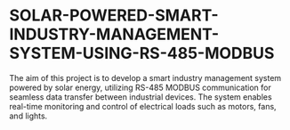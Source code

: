 # SOLAR-POWERED-SMART-INDUSTRY-MANAGEMENT-SYSTEM-USING-RS-485-MODBUS
The aim of this project is to develop a smart industry management system powered by solar energy, utilizing RS-485 MODBUS communication for seamless data transfer between industrial devices. The system enables real-time monitoring and control of electrical loads such as motors, fans, and lights.

